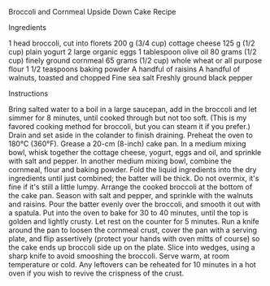 Broccoli and Cornmeal Upside Down Cake Recipe

Ingredients

1 head broccoli, cut into florets
200 g (3/4 cup) cottage cheese
125 g (1/2 cup) plain yogurt
2 large organic eggs
1 tablespoon olive oil
80 grams (1/2 cup) finely ground cornmeal
65 grams (1/2 cup) whole wheat or all purpose flour
1 1/2 teaspoons baking powder
A handful of raisins
A handful of walnuts, toasted and chopped
Fine sea salt
Freshly ground black pepper


Instructions

Bring salted water to a boil in a large saucepan, add in the broccoli and let simmer for 8 minutes, until cooked through but not too soft. (This is my favored cooking method for broccoli, but you can steam it if you prefer.)
Drain and set aside in the colander to finish draining.
Preheat the oven to 180°C (360°F). Grease a 20-cm (8-inch) cake pan.
In a medium mixing bowl, whisk together the cottage cheese, yogurt, eggs and oil, and sprinkle with salt and pepper.
In another medium mixing bowl, combine the cornmeal, flour and baking powder.
Fold the liquid ingredients into the dry ingredients until just combined; the batter will be thick. Do not overmix, it's fine if it's still a little lumpy.
Arrange the cooked broccoli at the bottom of the cake pan. Season with salt and pepper, and sprinkle with the walnuts and raisins. Pour the batter evenly over the broccoli, and smooth it out with a spatula.
Put into the oven to bake for 30 to 40 minutes, until the top is golden and lightly crusty.
Let rest on the counter for 5 minutes. Run a knife around the pan to loosen the cornmeal crust, cover the pan with a serving plate, and flip assertively (protect your hands with oven mitts of course) so the cake ends up broccoli side up on the plate.
Slice into wedges, using a sharp knife to avoid smooshing the broccoli. Serve warm, at room temperature or cold. Any leftovers can be reheated for 10 minutes in a hot oven if you wish to revive the crispness of the crust.